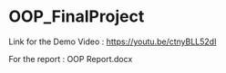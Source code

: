 # OOP_FinalProject
Link for the Demo Video : https://youtu.be/ctnyBLL52dI

For the report : OOP Report.docx
